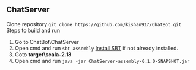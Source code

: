 ## ChatServer
Clone repository ```git clone https://github.com/kishan917/ChatBot.git```
Steps to build and run
1. Go to ChatBot\ChatServer
2. Open cmd and run ```sbt assembly```
    [Install SBT](https://www.scala-sbt.org/1.x/docs/Installing-sbt-on-Windows.html) if not already installed.
3. Goto **target\scala-2.13**
4. Open cmd and run ```java -jar ChatServer-assembly-0.1.0-SNAPSHOT.jar```

